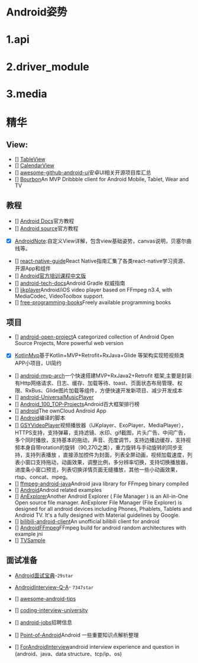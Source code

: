 # Android姿势 

# 1.api

# 2.driver_module

# 3.media

# 精华

## **View**:

- [] [TableView](https://github.com/evrencoskun/TableView)
- [] [CalendarView](https://github.com/huanghaibin-dev/CalendarView)
- [] [awesome-github-android-ui](https://github.com/opendigg/awesome-github-android-ui)安卓UI相关开源项目库汇总
- [] [Bourbon](https://github.com/hitherejoe/Bourbon)An MVP Dribbble client for Android Mobile, Tablet, Wear and TV

## 教程

- [] [Android Docs](https://developer.android.com/guide/)官方教程
- [] [Android source](https://source.android.com/devices/audio/)官方教程
- [x] [AndroidNote](https://github.com/GcsSloop/AndroidNote):自定义View详解，包含view基础姿势，canvas说明，贝塞尔曲线等。
- [] [react-native-guide](https://github.com/reactnativecn/react-native-guide)React Native指南汇集了各类react-native学习资源、开源App和组件
- [] [Android官方培训课程中文版](http://hukai.me/android-training-course-in-chinese/index.html)
- [] [android-tech-docs](https://github.com/rujews/android-tech-docs)Android Gradle 权威指南
- [] [ijkplayer](https://github.com/Bilibili/ijkplayer)Android/iOS video player based on FFmpeg n3.4, with MediaCodec, VideoToolbox support.
- [] [free-programming-books](https://github.com/EbookFoundation/free-programming-books)Freely available programming books
## 项目

- [] [android-open-project](https://github.com/Trinea/android-open-project)A categorized collection of Android Open Source Projects, More powerful web version
- [x] [KotlinMvp](https://github.com/git-xuhao/KotlinMvp)基于Kotlin+MVP+Retrofit+RxJava+Glide 等架构实现短视频类APP小项目，UI简约
- [] [android-mvp-arch](https://github.com/BabyMelvin/android-mvp-arch)一个快速搭建MVP+RxJava2+Retrofit 框架,主要是封装有Http网络请求、日志、缓存、加载等待、toast、页面状态布局管理、权限、RxBus、Glide图片加载等组件，方便快速开发新项目、减少开发成本
- [] [android-UniversalMusicPlayer](https://github.com/googlesamples/android-UniversalMusicPlayer)
- [] [Android_100_TOP-Projects](https://github.com/ShaunSheep/Android_100_TOP-Projects)Android百大框架排行榜
- [] [android](https://github.com/owncloud/android)The ownCloud Android App
- [] [Android](https://github.com/pright/Android)编译的脚本
- [] [GSYVideoPlayer](https://github.com/CarGuo/GSYVideoPlayer)视频播放器（IJKplayer、ExoPlayer、MediaPlayer），HTTPS支持，支持弹幕，支持滤镜、水印、gif截图，片头广告、中间广告，多个同时播放，支持基本的拖动，声音、亮度调节，支持边播边缓存，支持视频本身自带rotation的旋转（90,270之类），重力旋转与手动旋转的同步支持，支持列表播放 ，直接添加控件为封面，列表全屏动画，视频加载速度，列表小窗口支持拖动，动画效果，调整比例，多分辨率切换，支持切换播放器，进度条小窗口预览，列表切换详情页面无缝播放，其他一些小动画效果，rtsp、concat、mpeg。
- [] [ffmpeg-android-java](https://github.com/WritingMinds/ffmpeg-android-java)Android java library for FFmpeg binary compiled
- [] [Android](https://github.com/hmkcode/Android)Android related examples
- [] [AnExplorer](https://github.com/1hakr/AnExplorer)Another Android Explorer ( File Manager ) is an All-in-One Open source file manager. AnExplorer File Manager (File Explorer) is designed for all android devices including Phones, Phablets, Tablets and Android TV. It's a fully designed with Material guidelines by Google. 
- [] [bilibili-android-client](https://github.com/HotBitmapGG/bilibili-android-client)An unofficial bilibili client for android
- [] [AndroidFFmpeg](https://github.com/appunite/AndroidFFmpeg)FFmpeg build for android random architectures with example jni
- [] [TVSample](https://github.com/hejunlin2013/TVSample)
## 面试准备

- [Android面试宝典](https://github.com/JackChan1999/Android-Interview)-`29star`
- [AndroidInterview-Q-A](https://github.com/JackyAndroid/AndroidInterview-Q-A)- `7347star`
- [] [awesome-android-tips](https://github.com/jiang111/awesome-android-tips)

- [] [coding-interview-university](https://github.com/jwasham/coding-interview-university)
- [] [android-jobs](https://github.com/android-cn/android-jobs)招聘信息
- [] [Point-of-Android](https://github.com/FX-Max/Point-of-Android)Android 一些重要知识点解析整理
- [] [ForAndroidInterview](https://github.com/Mr-YangCheng/ForAndroidInterview)android interview experience and question in (android、java、data structure、tcp/ip、os)

